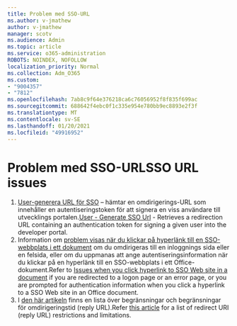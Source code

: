 ```yaml
---
title: Problem med SSO-URL
ms.author: v-jmathew
author: v-jmathew
manager: scotv
ms.audience: Admin
ms.topic: article
ms.service: o365-administration
ROBOTS: NOINDEX, NOFOLLOW
localization_priority: Normal
ms.collection: Adm_O365
ms.custom:
- "9004357"
- "7812"
ms.openlocfilehash: 7ab8c9f64e376218ca6c76056952f8f835f699ac
ms.sourcegitcommit: 688642f4ebc0f1c335e954e780bb9ec8893e2f3f
ms.translationtype: MT
ms.contentlocale: sv-SE
ms.lasthandoff: 01/20/2021
ms.locfileid: "49916952"
---
```

# <a name="sso-url-issues"></a><span data-ttu-id="c15a9-102">Problem med SSO-URL</span><span class="sxs-lookup"><span data-stu-id="c15a9-102">SSO URL issues</span></span>

1. <span data-ttu-id="c15a9-103">[User-generera URL för SSO](https://docs.microsoft.com/rest/api/apimanagement/2019-12-01/User/GenerateSsoUrl) – hämtar en omdirigerings-URL som innehåller en autentiseringstoken för att signera en viss användare till utvecklings portalen.</span><span class="sxs-lookup"><span data-stu-id="c15a9-103">[User - Generate SSO Url](https://docs.microsoft.com/rest/api/apimanagement/2019-12-01/User/GenerateSsoUrl) - Retrieves a redirection URL containing an authentication token for signing a given user into the developer portal.</span></span>
2. <span data-ttu-id="c15a9-104">Information om [problem visas när du klickar på hyperlänk till en SSO-webbplats i ett dokument](https://docs.microsoft.com/office/troubleshoot/office-suite-issues/click-hyperlink-to-sso-website) om du omdirigeras till en inloggnings sida eller en felsida, eller om du uppmanas att ange autentiseringsinformation när du klickar på en hyperlänk till en SSO-webbplats i ett Office-dokument.</span><span class="sxs-lookup"><span data-stu-id="c15a9-104">Refer to [Issues when you click hyperlink to SSO Web site in a document](https://docs.microsoft.com/office/troubleshoot/office-suite-issues/click-hyperlink-to-sso-website) if you are redirected to a logon page or an error page, or you are prompted for authentication information when you click a hyperlink to a SSO Web site in an Office document.</span></span>
3. <span data-ttu-id="c15a9-105">I [den här artikeln](https://docs.microsoft.com/azure/active-directory/develop/reply-url) finns en lista över begränsningar och begränsningar för omdirigeringstid (reply URL).</span><span class="sxs-lookup"><span data-stu-id="c15a9-105">Refer [this article](https://docs.microsoft.com/azure/active-directory/develop/reply-url) for a list of redirect URI (reply URL) restrictions and limitations.</span></span>
